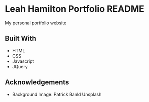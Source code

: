 # Leah Hamilton Portfolio README
My personal portfolio website

## Built With

- HTML
- CSS
- Javascript
- JQuery

## Acknowledgements

* Background Image: Patrick Banld Unsplash

